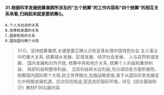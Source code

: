 #### 31.根据科学发展统筹兼顾所涉及的“五个统筹”的工作内容和“四个统筹”的相互关系来看,归纳起来就是要统筹()。
    A.个人与社会的关系
    B.改革和发展的关系
    C.国家和党的关系
    D.国际国内两个大局
>   31.D。坚持统筹兼顾,关键是要正确认识和妥善处理中国特色社会
    主义事业中的重大关系,
    统筹城乡发展、区域发展、经济社会发展、
    人与自然和谐发展、
    国内发展和对外开放,
    统筹中央和地方关系,
    统筹个人利益和集体利益、
    局部利益和整体利益、
    当前利益和长远利益,充分调动各方面积极性。
    统筹国内国际两个大局,树立世界眼光,加强战略思维,善于从国际形势发展变化中把握发展机遇、应对风险挑战,营造良好国际环境。详见《综合基础知识》教材P36勾画内容



















    